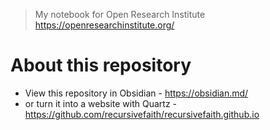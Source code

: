 > My notebook for Open Research Institute
> https://openresearchinstitute.org/

# About this repository

- View this repository in Obsidian - https://obsidian.md/
- or turn it into a website with Quartz - https://github.com/recursivefaith/recursivefaith.github.io